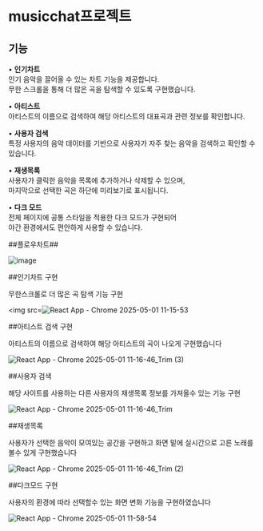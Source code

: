 # musicchat프로젝트

## 기능

• **인기차트**  
  인기 음악을 끌어올 수 있는 차트 기능을 제공합니다.  
  무한 스크롤을 통해 더 많은 곡을 탐색할 수 있도록 구현했습니다.

• **아티스트**  
  아티스트의 이름으로 검색하여 해당 아티스트의 대표곡과 관련 정보를 확인합니다.

• **사용자 검색**  
  특정 사용자의 음악 데이터를 기반으로 사용자가 자주 찾는 음악을 검색하고 확인할 수 있습니다.

• **재생목록**  
  사용자가 클릭한 음악을 목록에 추가하거나 삭제할 수 있으며,  
  마지막으로 선택한 곡은 하단에 미리보기로 표시됩니다.

• **다크 모드**  
  전체 페이지에 공통 스타일을 적용한 다크 모드가 구현되어  
  야간 환경에서도 편안하게 사용할 수 있습니다.

##플로우차트##

 ![image](https://github.com/user-attachments/assets/4c28dbc0-0307-4fc2-b2dd-7558d7f716b1)

##인기차트 구현

무한스크롤로 더 많은 곡 탐색 기능 구현 

<img src=![React App - Chrome 2025-05-01 11-15-53](<img src="https://github.com/user-attachments/assets/9912babb-0728-4d7f-8017-599aa749f5e2"width="400" />)

##아티스트 검색 구현

아티스트의 이름으로 검색하여 해당 아티스트의 곡이 나오게 구현했습니다
   
![React App - Chrome 2025-05-01 11-16-46_Trim (3)](https://github.com/user-attachments/assets/c2fe8d6d-732f-4a7b-ac5c-f96f2310d669)

##사용자 검색

해당 사이트를 사용하는 다른 사용자의 재생목록 정보를 가져올수 있는 기능 구현

![React App - Chrome 2025-05-01 11-16-46_Trim](https://github.com/user-attachments/assets/81d4f087-4bbb-484a-add0-f0132bdc74b4)

##재생목록

사용자가 선택한 음악이 모여있는 공간을 구현하고 화면 밑에 실시간으로 고른 노래를 볼수 있게 구현했습니다

![React App - Chrome 2025-05-01 11-16-46_Trim (2)](https://github.com/user-attachments/assets/b483c10c-421f-42df-864d-c8d138c59eb3)

##다크모드 구현

사용자의 환경에 따라 선택할수 있는 화면 변화 기능을 구현하였습니다

![React App - Chrome 2025-05-01 11-58-54](https://github.com/user-attachments/assets/2c6a6943-dc4b-4d3a-9278-c593502ea267)
